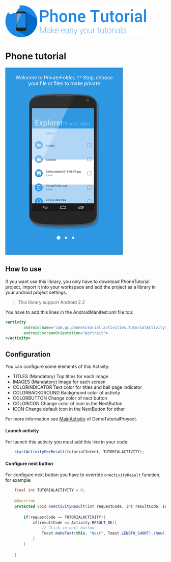 ![Phone tutorial logo](images/logo.png)

# Phone tutorial

![Phone tutorial giff](images/TutorialPhone.gif)

## How to use

If you want use this library, you only have to download PhoneTutorial project, import it into your workspace and add the project as a library in your android project settings.

>This library support Android 2.2

You have to add this lines in the AndroidManifest.xml file too:

```xml
<activity
        android:name="com.gc.phonetutorial.activities.TutorialActivity"
        android:screenOrientation="portrait">
</activity>
```

## Configuration

You can configure some elements of this Activity:

* TITLES (Mandatory) Top titles for each image
* IMAGES (Mandatory) Image for each screen
* COLORINDICATOR Text color for titles and ball page indicator
* COLORBACKGROUND Background color of activity
* COLORBUTTON Change color of nect button
* COLORICON Change color of icon in the NextButton
* ICON Change default icon in the NextButton for other

For more information see [MainActivity](DemoPhoneTutorial/src/com/gc/demophonetutorial/MainActivity.java) of DemoTutorialProyect.

#### Launch activity

For launch this activity you must add this line in your code:

```java
	startActivityForResult(tutorialIntent, TUTORIALACTIVITY);
```

#### Configure next button

For configure next button you have to override `onActivityResult` function, for example:

```java
	final int TUTORIALACTIVITY = 0;
	
	@Override
	protected void onActivityResult(int requestCode, int resultCode, Intent data) {
		
		if(requestCode == TUTORIALACTIVITY){
			if(resultCode == Activity.RESULT_OK){
				// CLick in next button
				Toast.makeText(this, "Next", Toast.LENGTH_SHORT).show();
			}
		}
		
	}
```
